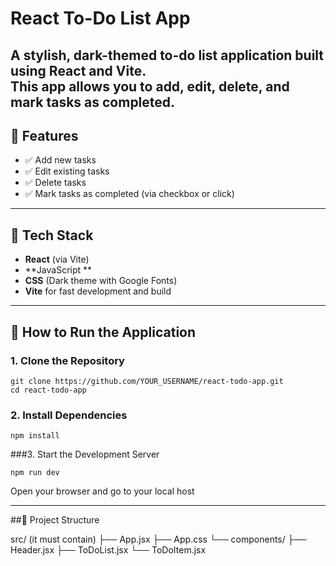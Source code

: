 # React To-Do List App

A stylish, dark-themed to-do list application built using **React** and **Vite**.  
This app allows you to add, edit, delete, and mark tasks as completed.
---

## 📌 Features

- ✅ Add new tasks
- ✅ Edit existing tasks
- ✅ Delete tasks
- ✅ Mark tasks as completed (via checkbox or click)


---

## 🧱 Tech Stack

- **React** (via Vite)
- **JavaScript **
- **CSS** (Dark theme with Google Fonts)
- **Vite** for fast development and build

---

## 🚀 How to Run the Application

### 1. Clone the Repository

```
git clone https://github.com/YOUR_USERNAME/react-todo-app.git
cd react-todo-app
```

### 2. Install Dependencies

```
npm install
```

###3. Start the Development Server

```
npm run dev
```
Open your browser and go to your local host

---

##📁 Project Structure

src/ (it must contain)
├── App.jsx
├── App.css
└── components/
    ├── Header.jsx
    ├── ToDoList.jsx
    └── ToDoItem.jsx
